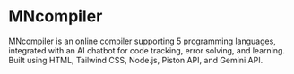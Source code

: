 # MNcompiler
MNcompiler is an online compiler supporting 5 programming languages, integrated with an AI chatbot for code tracking, error solving, and learning. Built using HTML, Tailwind CSS, Node.js, Piston API, and Gemini API.
